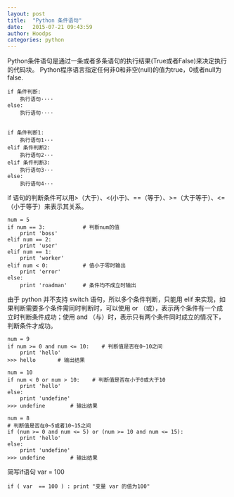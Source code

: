 ```yaml
---
layout: post
title:  "Python 条件语句"
date:   2015-07-21 09:43:59
author: Hoodps
categories: python
---
```



Python条件语句是通过一条或者多条语句的执行结果(True或者False)来决定执行的代码块。
Python程序语言指定任何非0和非空(null)的值为true，0或者null为false.

	if 条件判断:
		执行语句····
	else:
		执行语句····


	if 条件判断1:
		执行语句1···
	elif 条件判断2:
		执行语句2···
	elif 条件判断3:
		执行语句3···
	else:
		执行语句4···

if 语句的判断条件可以用>（大于）、<(小于)、==（等于）、>=（大于等于）、<=（小于等于）来表示其关系。

	num = 5     
	if num == 3:            # 判断num的值
	    print 'boss'        
	elif num == 2:
	    print 'user'
	elif num == 1:
	    print 'worker'
	elif num < 0:           # 值小于零时输出
	    print 'error'
	else:
	    print 'roadman'     # 条件均不成立时输出


由于 python 并不支持 switch 语句，所以多个条件判断，只能用 elif 来实现，如果判断需要多个条件需同时判断时，可以使用 or （或），表示两个条件有一个成立时判断条件成功；使用 and （与）时，表示只有两个条件同时成立的情况下，判断条件才成功。

	num = 9
	if num >= 0 and num <= 10:    # 判断值是否在0~10之间
	    print 'hello'
	>>> hello		# 输出结果

	num = 10
	if num < 0 or num > 10:    # 判断值是否在小于0或大于10
	    print 'hello'
	else:
		print 'undefine'
	>>> undefine		# 输出结果

	num = 8
	# 判断值是否在0~5或者10~15之间
	if (num >= 0 and num <= 5) or (num >= 10 and num <= 15):    
	    print 'hello'
	else:
	    print 'undefine'
	>>> undefine		# 输出结果

简写if语句
	var = 100 
	 
	if ( var  == 100 ) : print "变量 var 的值为100" 

